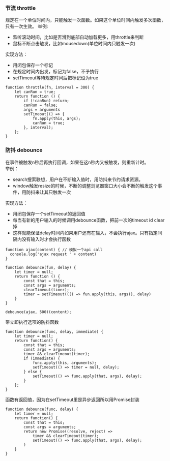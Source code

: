 ### 节流 throttle 
规定在一个单位时间内，只能触发一次函数。如果这个单位时间内触发多次函数，只有一次生效。 
举例: 
- 监听滚动时间，比如是否滑到底部自动加载更多，用throttle来判断  
- 鼠标不断点击触发，比如mousedown(单位时间内只触发一次)  

实现方法： 
- 用闭包保存一个标记
- 在规定时间内出发，标记为false，不予执行
- setTimeout等待规定时间后把标记设为true   
```
function throttle(fn, interval = 300) {
    let canRun = true;
    return function () {
        if (!canRun) return;
        canRun = false;
        args = arguments
        setTimeout(() => {
            fn.apply(this, args);
            canRun = true;
        }, interval);
    };
}
```

### 防抖 debounce 
在事件被触发n秒后再执行回调，如果在这n秒内又被触发，则重新计时。   
举例： 
- search搜索联想，用户在不断输入值时，用防抖来节约请求资源。
- window触发resize的时候，不断的调整浏览器窗口大小会不断的触发这个事件，用防抖来让其只触发一次 

实现方法：   
- 用闭包保存一个setTimeout的返回值   
- 每当有新的用户输入的时候调用debounce函数，把前一次的timeout id clear掉  
- 这样就能保证delay时间内如果用户还有在输入，不会执行ajax。只有指定间隔内没有输入时才会执行函数      
```
function ajax(content) { // 模拟一个api call
  console.log('ajax request ' + content)
}

function debounce(fun, delay) {
    let timer = null;
    return function () {
        const that = this;
        const args = arguments;
        clearTimeout(timer);
        timer = setTimeout((() => fun.apply(this, args)), delay)
    }
}

debounce(ajax, 500)(content);
```
带立即执行选项的防抖函数
```
function debounce(func, delay, immediate) {
	let timer = null;
	return function() {
        const that = this;
        const args = arguments;
        timer && clearTimeout(timer);
		if (immediate) {
			func.apply(this, arguments);
			setTimeout(() => timer = null, delay);
		} else { 
			setTimeout(() => func.apply(that, args), delay);
		}
	};
}
```
函数有返回值，因为在setTimeout里是异步返回所以用Promise封装 
```
function debounce(func, delay) {
    let timer = null;
    return function() {
        const that = this;
        const args = arguments;
        return new Promise((resolve, reject) =>
            timer && clearTimeout(timer);
            setTimeout(() => func.apply(that, args), delay);
        )
    }
}
```